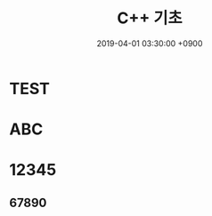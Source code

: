 ﻿---
title: "C++ 기초"
date: 2019-04-01 03:30:00 +0900
tags:
  - programming
  - cpp
---

TEST
====

ABC
===

12345
=====

67890
-----